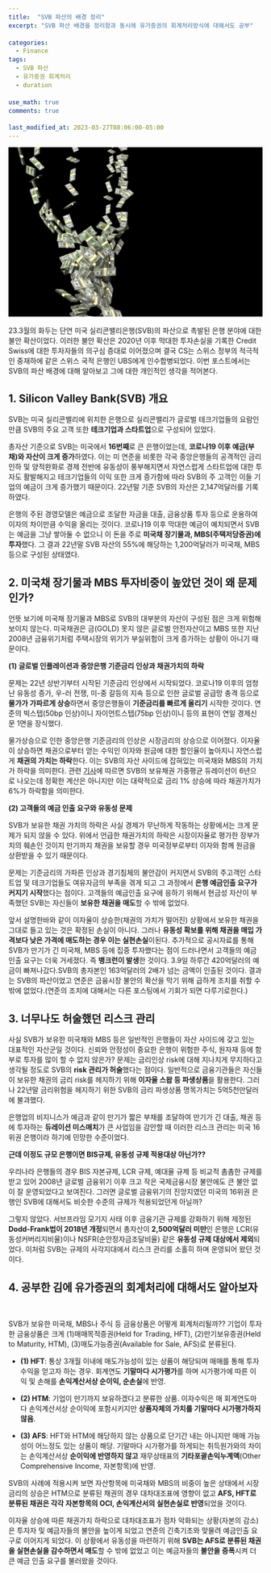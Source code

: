 ```yaml
---
title:  "SVB 파산의 배경 정리"
excerpt: "SVB 파산 배경을 정리함과 동시에 유가증권의 회계처리방식에 대해서도 공부"

categories:
  - Finance
tags:
  - SVB 파산
  - 유가증권 회계처리
  - duration

use_math: true
comments: true

last_modified_at: 2023-03-27T08:06:00-05:00
---
```


![](https://github.com/dswcrispr/dswcrispr.github.io/blob/master/assets/images/finance_1/svb.jpg?raw=true)


23.3월의 화두는 단연 미국 실리콘밸리은행(SVB)의 파산으로 촉발된 은행 분야에 대한 불안 확산이었다. 이러한 불안 확산은 2020년 이후 막대한 투자손실을 기록한 Credit Swiss에 대한 투자자들의 의구심 증대로 이어졌으며 결국 CS는 스위스 정부의 적극적인 중재하에 같은 스위스 국적 은행인 UBS에게 인수합병되었다. 이번 포스트에서는 SVB의 파산 배경에 대해 알아보고 그에 대한 개인적인 생각을 적어본다.

## 1. Silicon Valley Bank(SVB) 개요   

SVB는 미국 실리콘밸리에 위치한 은행으로 실리콘밸리가 글로벌 테크기업들의 요람인 만큼 SVB의 주요 고객 또한 **테크기업과 스타트업**으로 구성되어 있었다.

총자산 기준으로 SVB는 미국에서 **16번째**로 큰 은행이었는데, **코로나19 이후 예금(부채)와 자산이 크게 증가**하였다. 이는 미 연준을 비롯한 각국 중앙은행들의 공격적인 금리인하 및 양적완화로 경제 전반에 유동성이 풍부해지면서 자연스럽게 스타트업에 대한 투자도 활발해지고 테크기업들의 이익 또한 크게 증가함에 따라 SVB의 주 고객인 이들 기업의 예금이 크게 증가했기 때문이다. 22년말 기준 SVB의 자산은 2,147억달러를 기록하였다.

은행의 주된 경영모델은 예금으로 조달한 자금을 대출, 금융상품 투자 등으로 운용하여 이자의 차이만큼 수익을 올리는 것이다. 코로나19 이후 막대한 예금이 예치되면서 SVB는 예금을 그냥 쌓아둘 수 없으니 이 돈을 주로 **미국채 장기물과, MBS(주택저당증권)에 투자**했다. 그 결과 22년말 SVB 자산의 55%에 해당하는 1,200억달러가 미국채, MBS 등으로 구성된 상태였다. 

## 2. 미국채 장기물과 MBS 투자비중이 높았던 것이 왜 문제인가?  

언뜻 보기에 미국채 장기물과 MBS로 SVB의 대부분의 자산이 구성된 점은 크게 위험해 보이지 않는다. 미국채권은 금(GOLD) 못지 않은 글로벌 안전자산이고 MBS 또한 지난 2008년 금융위기처럼 주택시장의 위기가 부실위험이 크게 증가하는 상황이 아니기 때문이다. 

**(1) 글로벌 인플레이션과 중앙은행 기준금리 인상과 채권가치의 하락**
<br>

문제는 22년 상반기부터 시작된 기준금리 인상에서 시작되었다. 코로나19 이후의 엄청난 유동성 증가, 우-러 전쟁, 미-중 갈등의 지속 등으로 인한 글로벌 공급망 충격 등으로 **물가가 가파르게 상승**하면서 중앙은행들이 **기준금리를 빠르게 올리기** 시작한 것이다. 연준의 빅스텝(50bp 인상)이니 자이언트스텝(75bp 인상)이니 등의 표현이 연일 경제신문 1면을 장식했다. 

물가상승으로 인한 중앙은행 기준금리의 인상은 시장금리의 상승으로 이어졌다. 이자율이 상승하면 채권으로부터 얻는 수익인 이자와 원금에 대한 할인율이 높아지니 자연스럽게 **채권의 가치는 하락**한다. 이는 SVB의 자산 사이드에 잡혀있는 미국채와 MBS의 가치가 하락을 의미한다. 관련 [기사](http://news.heraldcorp.com/view.php?ud=20230315000642)에 따르면 SVB의 보유채권 가중평균 듀레이션이 6년으로 나오는데 정확한 계산은 아니지만 이는 대략적으로 금리 1% 상승에 따라 채권가치가 6%가 하락함을 의미한다. 

**(2) 고객들의 예금 인출 요구와 유동성 문제**
<br>

SVB가 보유한 채권 가치의 하락은 사실 경제가 무난하게 작동하는 상황에서는 크게 문제가 되지 않을 수 있다. 위에서 언급한 채권가치의 하락은 시장이자율로 평가한 장부가치의 훼손인 것이지 만기까지 채권을 보유할 경우 미국정부로부터 이자와 함께 원금을 상환받을 수 있기 때문이다. 

문제는 기준금리의 가파른 인상과 경기침체의 불안감이 커지면서 SVB의 주고객인 스타트업 및 테크기업들도 여유자금의 부족을 겪게 되고 그 과정에서 **은행 예금인출 요구가 커지기 시작**했다는 점이다. 고객들의 예금인출 요구에 응하기 위해서 현금성 자산이 부족했던 SVB는 자신들이 **보유한 채권을 매도**할 수 밖에 없었다. 

앞서 설명한바와 같이 이자율이 상승한(채권의 가치가 떨어진) 상황에서 보유한 채권을 그대로 들고 있는 것은 확정된 손실이 아니다. 그러나 **유동성 확보를 위해 채권을 매입 가격보다 낮은 가격에 매도하는 경우 이는 실현손실**이된다. 추가적으로 공시자료를 통해 SVB가 만기가 긴 미국채, MBS 등에 집중 투자했다는 점이 드러나면서 고객들의 예금인출 요구는 더욱 거세졌다. 즉 **뱅크런이 발생**한 것이다. 3.9일 하루간 420억달러의 예금이 빠져나갔다.SVB의 총자본인 163억달러의 2배가 넘는 금액이 인출된 것이다. 결과는 SVB의 파산이었고 연준은 금융시장 불안의 확산을 막기 위해 급하게 조치를 취할 수 밖에 없었다.(연준의 조치에 대해서는 다른 포스팅에서 기회가 되면 다루기로한다.)   

## 3. 너무나도 허술했던 리스크 관리

사실 SVB가 보유한 미국채와 MBS 등은 일반적인 은행들이 자산 사이드에 갖고 있는 대표적인 자산군일 것이다. 신뢰와 안정성이 중요한 은행이 위험한 주식, 원자재 등에 함부로 투자를 많이 할 수 없지 않은가? 문제는 금리인상 risk에 대해 지나치게 무지하다고 생각될 정도로 SVB의 **risk 관리가 허술**했다는 점이다. 일반적으로 금융기관들은 자신들이 보유한 채권의 금리 risk를 헤지하기 위해 **이자율 스왑 등 파생상품**을 활용한다. 그러나 22년말 금리위험을 헤지하기 위한 SVB의 금리 파생상품 명목가치는 5억5천만달러에 불과했다.

은행업의 비지니스가 예금과 같이 만기가 짧은 부채를 조달하여 만기가 긴 대출, 채권 등에 투자하는 **듀레이션 미스매치**가 큰 사업임을 감안할 때 이러한 리스크 관리는 미국 16위권 은행이라 하기에 민망한 수준이었다.

**근데 이정도 규모 은행이면 BIS규제, 유동성 규제 적용대상 아닌가??**
<br>

우리나라 은행들의 경우 BIS 자본규제, LCR 규제, 예대율 규제 등 비교적 촘촘한 규제를 받고 있어 2008년 글로벌 금융위기 이후 크고 작은 국제금융시장 불안에도 큰 불안 없이 잘 운영되었다고 보여진다. 그러면 글로벌 금융위기의 진앙지였던 미국의 16위권 은행인 SVB에 대해서도 비슷한 수준의 규제가 적용되었던게 아닐까? 

그렇지 않았다. 서브프라임 모기지 사태 이후 금융기관 규제를 강화하기 위해 제정된 **Dodd-Frank법이 2018년 개정**되면서 총자산이 **2,500억달러 미만**인 은행은 LCR(유동성커버리지비율)이나 NSFR(순안정자금조달비율) 같은 **유동성 규제 대상에서 제외**되었다. 이처럼 SVB는 규제의 사각지대에서 리스크 관리를 소홀히 하며 운영되어 왔던 것이다.

## 4. 공부한 김에 유가증권의 회계처리에 대해서도 알아보자
<br>

SVB가 보유한 미국채, MBS나 주식 등 금융상품은 어떻게 회계처리될까?? 기업이 투자한 금융상품은 크게 (1)매매목적증권(Held for Trading, HFT), (2)만기보유증권(Held to Maturity, HTM), (3)매도가능증권(Available for Sale, AFS)로 분류된다. 

- **(1) HFT**:  통상 3개월 이내에 매도가능성이 있는 상품이 해당되며 매매를 통해 투자수익을 얻고자 하는 경우. 회계연도 **기말마다 시가평가**를 하며 시가평가에 따른 이익 및 손해를 **손익계산서상 순이익, 순손실**에 반영. 

- **(2) HTM**: 기업이 만기까지 보유하겠다고 분류한 상품. 이자수익은 매 회계연도마다 손익계산서상 순이익에 포함시키지만 **상품자체의 가치를 기말마다 시가평가하지 않음**.

- **(3) AFS**: HFT와 HTM에 해당하지 않는 상품으로 단기간 내는 아니지만 매매 가능성이 어느정도 있는 상품이 해당. 기말마다 시가평가를 하게되는 취득원가와의 차이는 손익계산서상 **순이익에 반영하지 않고** 재무상태표의 **기타포괄손익누계액**(Other Comprehensive Income, 자본항목)에 반영.

SVB의 사례에 적용시켜 보면 자산항목에 미국채와 MBS의 비중이 높은 상태에서 시장금리의 상승은 HTM으로 분류된 채권의 경우 대차대조표에 영향이 없고 **AFS, HFT로 분류된 채권은 각각 자본항목의 OCI, 손익계산서의 실현손실로 반영**되었을 것이다. 

이자율 상승에 따른 채권가치 하락으로 대차대조표가 점차 악화되는 상황(자본의 감소)은 투자자 및 예금자들의 불안을 높이게 되었고 연준의 긴축기조와 맞물려 예금인출 요구로 이어지게 되었다. 이 상황에서 유동성을 마련하기 위해 **SVB는 AFS로 분류된 채권을 실현손실을 감수하면서 매도**할 수 밖에 없었고 이는 예금자들의 **불안을 증폭**시켜 더 큰 예금 인출 요구를 불러왔을 것이다. 